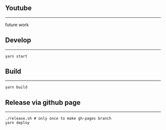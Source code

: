 
## Youtube
---

future work

## Develop
---
```
yarn start
```

## Build
---
```
yarn build
```

## Release via github page
---
```
./release.sh # only once to make gh-pages branch
yarn deploy
```
